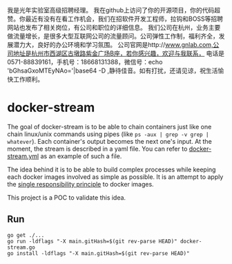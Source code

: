我是光年实验室高级招聘经理。
我在github上访问了你的开源项目，你的代码超赞。你最近有没有在看工作机会，我们在招软件开发工程师，拉钩和BOSS等招聘网站也发布了相关岗位，有公司和职位的详细信息。
我们公司在杭州，业务主要做流量增长，是很多大型互联网公司的流量顾问。公司弹性工作制，福利齐全，发展潜力大，良好的办公环境和学习氛围。
公司官网是http://www.gnlab.com,公司地址是杭州市西湖区古墩路紫金广场B座，若你感兴趣，欢迎与我联系，
电话是0571-88839161，手机号：18668131388，微信号：echo 'bGhsaGxoMTEyNAo='|base64 -D ,静待佳音。如有打扰，还请见谅，祝生活愉快工作顺利。

# docker-stream

The goal of docker-stream is to be able to chain containers just like one chain linux/unix commands using pipes
(like `ps -aux | grep -v grep | whatever`). Each container's output becomes the next one's input. At the moment, the
stream is described in a yaml file. You can refer to [docker-stream.yml](https://github.com/cpollet/docker-stream/blob/master/docker-stream.yml)
as an example of such a file.

The idea behind it is to be able to build complex processes while keeping each docker images involved as simple as
possible. It is an attempt to apply the [single responsibility principle](https://en.m.wikipedia.org/wiki/Single_responsibility_principle)
to docker images.

This project is a POC to validate this idea.

## Run
```
go get ./...
go run -ldflags "-X main.gitHash=$(git rev-parse HEAD)" docker-stream.go
go install -ldflags "-X main.gitHash=$(git rev-parse HEAD)"
```
